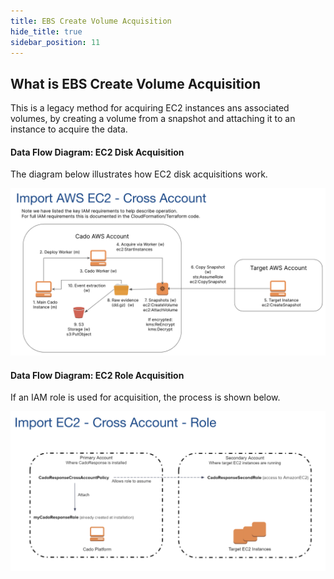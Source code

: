```yaml
---
title: EBS Create Volume Acquisition
hide_title: true
sidebar_position: 11
---
```


## What is EBS Create Volume Acquisition
This is a legacy method for acquiring EC2 instances ans associated volumes, by creating a volume from a snapshot and attaching it to an instance to acquire the data.

#### **Data Flow Diagram: EC2 Disk Acquisition**
The diagram below illustrates how EC2 disk acquisitions work.

![EC2 Disk Acquisition](/img/import-aws-ec2-cross.png)

#### **Data Flow Diagram: EC2 Role Acquisition**
If an IAM role is used for acquisition, the process is shown below.

![EC2 Role Acquisition](/img/import-aws-ec2-role.png)
